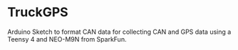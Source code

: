 # TruckGPS
Arduino Sketch to format CAN data for collecting CAN and GPS data using a Teensy 4 and NEO-M9N from SparkFun.
